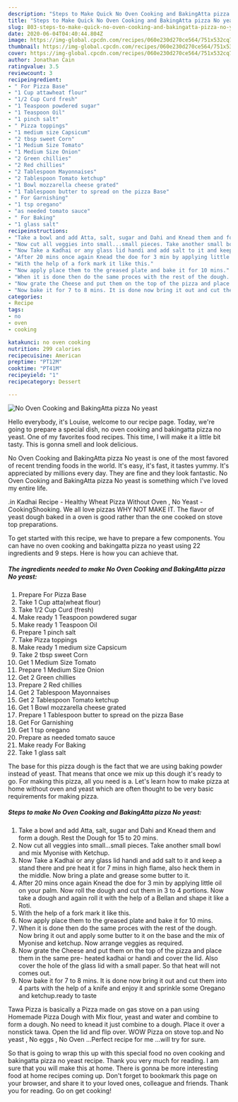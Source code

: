 ```yaml
---
description: "Steps to Make Quick No Oven Cooking and BakingAtta pizza No yeast"
title: "Steps to Make Quick No Oven Cooking and BakingAtta pizza No yeast"
slug: 803-steps-to-make-quick-no-oven-cooking-and-bakingatta-pizza-no-yeast
date: 2020-06-04T04:40:44.804Z
image: https://img-global.cpcdn.com/recipes/060e230d270ce564/751x532cq70/no-oven-cooking-and-bakingatta-pizza-no-yeast-recipe-main-photo.jpg
thumbnail: https://img-global.cpcdn.com/recipes/060e230d270ce564/751x532cq70/no-oven-cooking-and-bakingatta-pizza-no-yeast-recipe-main-photo.jpg
cover: https://img-global.cpcdn.com/recipes/060e230d270ce564/751x532cq70/no-oven-cooking-and-bakingatta-pizza-no-yeast-recipe-main-photo.jpg
author: Jonathan Cain
ratingvalue: 3.5
reviewcount: 3
recipeingredient:
- " For Pizza Base"
- "1 Cup attawheat flour"
- "1/2 Cup Curd fresh"
- "1 Teaspoon powdered sugar"
- "1 Teaspoon Oil"
- "1 pinch salt"
- " Pizza toppings"
- "1 medium size Capsicum"
- "2 tbsp sweet Corn"
- "1 Medium Size Tomato"
- "1 Medium Size Onion"
- "2 Green chillies"
- "2 Red chillies"
- "2 Tablespoon Mayonnaises"
- "2 Tablespoon Tomato ketchup"
- "1 Bowl mozzarella cheese grated"
- "1 Tablespoon butter to spread on the pizza Base"
- " For Garnishing"
- "1 tsp oregano"
- "as needed tomato sauce"
- " For Baking"
- "1 glass salt"
recipeinstructions:
- "Take a bowl and add Atta, salt, sugar and Dahi and Knead them and form a dough. Rest the Dough for 15 to 20 mins."
- "Now cut all veggies into small...small pieces. Take another small bowl and mix Myonise with Ketchup."
- "Now Take a Kadhai or any glass lid handi and add salt to it and keep a stand there and pre heat it for 7 mins in high flame, also heck them in the middle. Now bring a plate and grease some butter to it."
- "After 20 mins once again Knead the doe for 3 min by applying little oil on your palm. Now roll the dough and cut them in 3 to 4 portions. Now take a dough and again roll it with the help of a Bellan and shape it like a Roti."
- "With the help of a fork mark it like this."
- "Now apply place them to the greased plate and bake it for 10 mins."
- "When it is done then do the same proces with the rest of the dough. Now bring it out and apply some butter to it on the base and the mix of Myonise and ketchup. Now arrange veggies as required."
- "Now grate the Cheese and put them on the top of the pizza and place them in the same pre- heated kadhai or handi and cover the lid. Also cover the hole of the glass lid with a small paper. So that heat will not comes out."
- "Now bake it for 7 to 8 mins. It is done now bring it out and cut them into 4 parts with the help of a knife and enjoy it and sprinkle some Oregano and ketchup.ready to taste"
categories:
- Recipe
tags:
- no
- oven
- cooking

katakunci: no oven cooking 
nutrition: 299 calories
recipecuisine: American
preptime: "PT12M"
cooktime: "PT41M"
recipeyield: "1"
recipecategory: Dessert

---
```



![No Oven Cooking and BakingAtta pizza No yeast](https://img-global.cpcdn.com/recipes/060e230d270ce564/751x532cq70/no-oven-cooking-and-bakingatta-pizza-no-yeast-recipe-main-photo.jpg)

Hello everybody, it's Louise, welcome to our recipe page. Today, we're going to prepare a special dish, no oven cooking and bakingatta pizza no yeast. One of my favorites food recipes. This time, I will make it a little bit tasty. This is gonna smell and look delicious.

No Oven Cooking and BakingAtta pizza No yeast is one of the most favored of recent trending foods in the world. It's easy, it's fast, it tastes yummy. It's appreciated by millions every day. They are fine and they look fantastic. No Oven Cooking and BakingAtta pizza No yeast is something which I've loved my entire life.

.in Kadhai Recipe - Healthy Wheat Pizza Without Oven , No Yeast - CookingShooking. We all love pizzas WHY NOT MAKE IT. The flavor of yeast dough baked in a oven is good rather than the one cooked on stove top preparations.


To get started with this recipe, we have to prepare a few components. You can have no oven cooking and bakingatta pizza no yeast using 22 ingredients and 9 steps. Here is how you can achieve that.

<!--inarticleads1-->

##### The ingredients needed to make No Oven Cooking and BakingAtta pizza No yeast:

1. Prepare  For Pizza Base
1. Take 1 Cup atta(wheat flour)
1. Take 1/2 Cup Curd (fresh)
1. Make ready 1 Teaspoon powdered sugar
1. Make ready 1 Teaspoon Oil
1. Prepare 1 pinch salt
1. Take  Pizza toppings
1. Make ready 1 medium size Capsicum
1. Take 2 tbsp sweet Corn
1. Get 1 Medium Size Tomato
1. Prepare 1 Medium Size Onion
1. Get 2 Green chillies
1. Prepare 2 Red chillies
1. Get 2 Tablespoon Mayonnaises
1. Get 2 Tablespoon Tomato ketchup
1. Get 1 Bowl mozzarella cheese grated
1. Prepare 1 Tablespoon butter to spread on the pizza Base
1. Get  For Garnishing
1. Get 1 tsp oregano
1. Prepare as needed tomato sauce
1. Make ready  For Baking
1. Take 1 glass salt


The base for this pizza dough is the fact that we are using baking powder instead of yeast. That means that once we mix up this dough it&#39;s ready to go. For making this pizza, all you need is a. Let&#39;s learn how to make pizza at home without oven and yeast which are often thought to be very basic requirements for making pizza. 

<!--inarticleads2-->

##### Steps to make No Oven Cooking and BakingAtta pizza No yeast:

1. Take a bowl and add Atta, salt, sugar and Dahi and Knead them and form a dough. Rest the Dough for 15 to 20 mins.
1. Now cut all veggies into small...small pieces. Take another small bowl and mix Myonise with Ketchup.
1. Now Take a Kadhai or any glass lid handi and add salt to it and keep a stand there and pre heat it for 7 mins in high flame, also heck them in the middle. Now bring a plate and grease some butter to it.
1. After 20 mins once again Knead the doe for 3 min by applying little oil on your palm. Now roll the dough and cut them in 3 to 4 portions. Now take a dough and again roll it with the help of a Bellan and shape it like a Roti.
1. With the help of a fork mark it like this.
1. Now apply place them to the greased plate and bake it for 10 mins.
1. When it is done then do the same proces with the rest of the dough. Now bring it out and apply some butter to it on the base and the mix of Myonise and ketchup. Now arrange veggies as required.
1. Now grate the Cheese and put them on the top of the pizza and place them in the same pre- heated kadhai or handi and cover the lid. Also cover the hole of the glass lid with a small paper. So that heat will not comes out.
1. Now bake it for 7 to 8 mins. It is done now bring it out and cut them into 4 parts with the help of a knife and enjoy it and sprinkle some Oregano and ketchup.ready to taste


Tawa Pizza is basically a Pizza made on gas stove on a pan using Homemade Pizza Dough with Mix flour, yeast and water and combine to form a dough. No need to knead it just combine to a dough. Place it over a nonstick tawa. Open the lid and flip over. WOW Pizza on stove top.and No yeast , No eggs , No Oven …Perfect recipe for me …will try for sure. 

So that is going to wrap this up with this special food no oven cooking and bakingatta pizza no yeast recipe. Thank you very much for reading. I am sure that you will make this at home. There is gonna be more interesting food at home recipes coming up. Don't forget to bookmark this page on your browser, and share it to your loved ones, colleague and friends. Thank you for reading. Go on get cooking!

